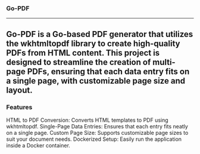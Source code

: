 ### Go-PDF
***
Go-PDF is a Go-based PDF generator that utilizes the wkhtmltopdf library to create high-quality PDFs from HTML content. This project is designed to streamline the creation of multi-page PDFs, ensuring that each data entry fits on a single page, with customizable page size and layout.
---
### Features
HTML to PDF Conversion: Converts HTML templates to PDF using wkhtmltopdf.
Single-Page Data Entries: Ensures that each entry fits neatly on a single page.
Custom Page Size: Supports customizable page sizes to suit your document needs.
Dockerized Setup: Easily run the application inside a Docker container.